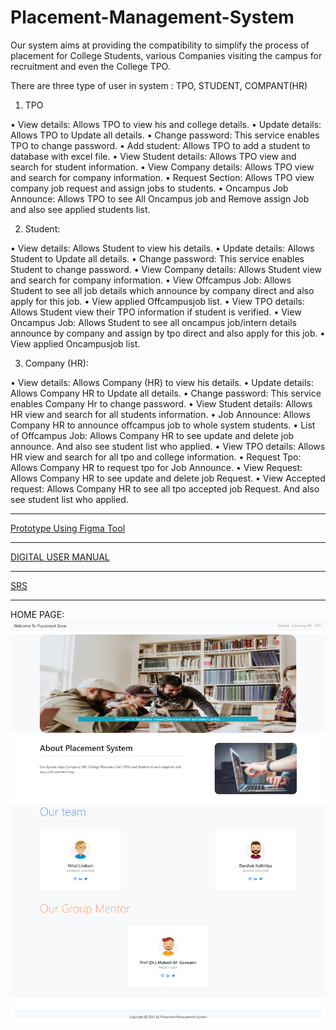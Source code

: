 # Placement-Management-System
 
Our system aims at providing the compatibility to simplify the process of placement for College Students, various Companies visiting the campus for recruitment and even the College TPO.

There are three type of user in system : TPO, STUDENT, COMPANT(HR)

1.	TPO

•	View details: Allows TPO to view his and college details. 
•	Update details: Allows TPO to Update all details.
•	Change password: This service enables TPO to change password.
•	Add student: Allows TPO to add a student to database with excel file. 
•	View Student details: Allows TPO view and search for student information.
•	View Company details: Allows TPO view and search for company information.
•	Request Section: Allows TPO view company job request and assign jobs to students.
•	Oncampus Job Announce: Allows TPO to see All Oncampus job and Remove assign Job and also see applied students list. 


2.	Student:

•	View details: Allows Student to view his details. 
•	Update details: Allows Student to Update all details.
•	Change password: This service enables Student to change password.
•	View Company details: Allows Student view and search for company information.
•	View Offcampus Job: Allows Student to see all job details which announce by company direct and also apply for this job.
•	View applied Offcampusjob list.
•	View TPO details: Allows Student view their TPO information if student is verified.
•	View Oncampus Job: Allows Student to see all oncampus job/intern details announce by company and assign by tpo direct and also apply for this job.
•	View applied Oncampusjob list.
 
 
3.	Company (HR):

•	View details: Allows Company (HR) to view his details. 
•	Update details: Allows Company HR to Update all details.
•	Change password: This service enables Company Hr to change password.
•	View Student details: Allows HR view and search for all students information.
•	Job Announce: Allows Company HR to announce offcampus job to whole system students.
•	List of Offcampus Job: Allows Company HR to see update and delete job announce. And also see student list who applied.
•	View TPO details: Allows HR view and search for all tpo and college information.
•	Request Tpo: Allows Company HR to request tpo for Job Announce.
•	View Request: Allows Company HR to see update and delete job Request.
•	View Accepted request: Allows Company HR to see all tpo accepted job Request.  And also see student list who applied.

<html>
<body>
<hr>
<a href="https://www.figma.com/file/6AsHxbyJsVLEh0SoFROrWa/Placement?node-id=0%3A1">Prototype Using Figma Tool</a>
<hr>
<a href="https://drive.google.com/drive/folders/146oMXJz-F0vMZ23rxrEzGzgejihbVT3t?usp=sharing">DIGITAL USER MANUAL</a>
<hr>
<a href="https://github.com/dk1307/Placement-Management-System/blob/d95b8ccd40ef76751b11a5fb431ca5c2831da9be/SDP%20Report/sdp%20report%20pms.docx">SRS</a>
<hr>

HOME PAGE:
<img src="User manual SS/home.png">
</body>
</html>



